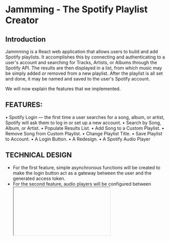 # Jammming - The Spotify Playlist Creator

## Introduction
Jammming is a React web application that allows users to build and add Spotify playlists. It accomplishes this by connecting and authenticating to a user's account and searching for Tracks, Artists, or Albums through the Spotify API. The results are then displayed in a list, from which music may be simply added or removed from a new playlist. After the playlist is all set and done, it may be named and saved to the user's Spotify account.

We will now explain the features that we implemented.

## FEATURES:
•	Spotify Login — the first time a user searches for a song, album, or artist, Spotify will ask them to log in or set up a new account.
•	Search by Song, Album, or Artist.
•	Populate Results List.
•	Add Song to a Custom Playlist.
•	Remove Song from Custom Playlist.
•	Change Playlist Title.
•	Save Playlist to Account.
•	A Login Button.
•	A Redesign.
•	A Spotify Audio Player

## TECHNICAL DESIGN
* For the first feature, simple asynchronous functions will be created to make the login button act as a gateway between the user and the generated access token.
* For the second feature, audio players will be configured between **<iframe>** tags since using the spotify player would wllow us to have a better design than using a self made one and a waste of precious time.
* For front-end changes, we chose to go Green like the spotify logo and give the website a little darker background for more contrast. 

This project was bootstrapped with [Create React App](https://github.com/facebook/create-react-app) and a part of the CodeCademy FullStack Engineering Carreer path Certification.

<p align="center">
<strong>
Quick Preview
<strong>
</p>
  

https://user-images.githubusercontent.com/99802472/226460646-cbb815fd-759c-47d9-9115-1113e59b8e5a.mp4


## Technologies

* React Front-End library
* API
* CSS
* JavaScript

## Instructions

Before you start running the App, you need to register your application using the [Spotify Application Registration Flow](https://developer.spotify.com/dashboard/).

Give your application a relevant name and description. Also, add the following Redirect URI in your spotify : http://localhost:3000/

After creating your app on spotify the top of Spotify.js :
* Set the client ID variable to the value provided on your application page.
* Set the redirect URI to "http://localhost:3000/".

<p align="center">
<strong>
All data in the video below have already been deleted for security purposes
<strong>
</p>

https://user-images.githubusercontent.com/99802472/226210440-865e1343-e606-4e46-9943-f82f1a32bbe3.mp4


You can run the app throught pwsh or cmd by doing the following :

**Don't forget to put the App's directory after "cd"!**

```
cd APP_DIRECTORY
npm start 
```
You can write copy/paste that code in a text file and save it with a .bat extention so you wont have to write the same thing everytime
For more information check below

## Available Scripts

```npm start```

Runs the app in the development mode.\
Open [http://localhost:3000](http://localhost:3000) to view it in your browser.

The page will reload when you make changes.\
You may also see any lint errors in the console.

```npm test```

Launches the test runner in the interactive watch mode.\
See the section about [running tests](https://facebook.github.io/create-react-app/docs/running-tests) for more information.

```npm run build```

Builds the app for production to the `build` folder.\
It correctly bundles React in production mode and optimizes the build for the best performance.

The build is minified and the filenames include the hashes.\
Your app is ready to be deployed!

See the section about [deployment](https://facebook.github.io/create-react-app/docs/deployment) for more information.

```npm run eject```

**Note: this is a one-way operation. Once you `eject`, you can't go back!**

If you aren't satisfied with the build tool and configuration choices, you can `eject` at any time. This command will remove the single build dependency from your project.

Instead, it will copy all the configuration files and the transitive dependencies (webpack, Babel, ESLint, etc) right into your project so you have full control over them. All of the commands except `eject` will still work, but they will point to the copied scripts so you can tweak them. At this point you're on your own.

You don't have to ever use `eject`. The curated feature set is suitable for small and middle deployments, and you shouldn't feel obligated to use this feature. However we understand that this tool wouldn't be useful if you couldn't customize it when you are ready for it.

